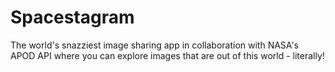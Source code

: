 # Spacestagram

The world's snazziest image sharing app in collaboration with NASA's APOD API where you can explore images that are out of this world - literally!
